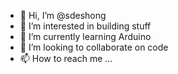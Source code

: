 - 👋 Hi, I’m @sdeshong
- 👀 I’m interested in building stuff
- 🌱 I’m currently learning Arduino
- 💞️ I’m looking to collaborate on code
- 📫 How to reach me ...

<!---
sdeshong/sdeshong is a ✨ special ✨ repository because its `README.md` (this file) appears on your GitHub profile.
You can click the Preview link to take a look at your changes.
--->
